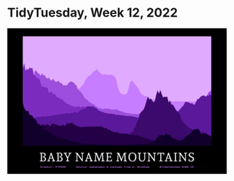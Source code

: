 # TidyTuesday, Week 12, 2022

![](https://raw.githubusercontent.com/pyykkojuha/tidytuesday/main/R/2022_12/TIDY_2022_12.png)